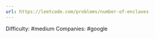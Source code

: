 ```yaml
---
url: https://leetcode.com/problems/number-of-enclaves
---
```


Difficulty: #medium
Companies: #google